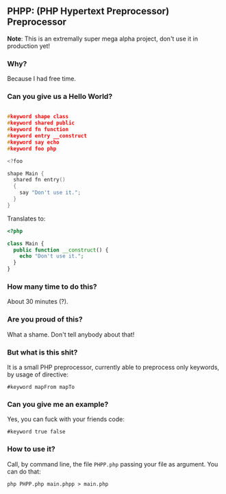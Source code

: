 ## PHPP: (PHP Hypertext Preprocessor) Preprocessor

**Note**: This is an extremally super mega alpha project, don't use it in production yet!

### Why?

Because I had free time.

### Can you give us a Hello World?

```c

#keyword shape class
#keyword shared public
#keyword fn function
#keyword entry __construct
#keyword say echo
#keyword foo php

<?foo

shape Main {
  shared fn entry()
  {
    say "Don't use it.";
  }
}
```

Translates to:

```php
<?php

class Main {
  public function __construct() {
    echo "Don't use it.";
  }
}
```

### How many time to do this?

About 30 minutes (?).

### Are you proud of this?

What a shame. Don't tell anybody about that!

### But what is this shit?

It is a small PHP preprocessor, currently able to preprocess only keywords, by usage of directive:

`#keyword mapFrom mapTo`

### Can you give me an example?

Yes, you can fuck with your friends code:

`#keyword true false`

### How to use it?

Call, by command line, the file `PHPP.php` passing your file as argument. You can do that:

`php PHPP.php main.phpp > main.php`
